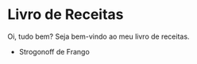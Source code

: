 # Livro de Receitas

Oi, tudo bem?
Seja bem-vindo ao meu livro de receitas.
 - Strogonoff de Frango
